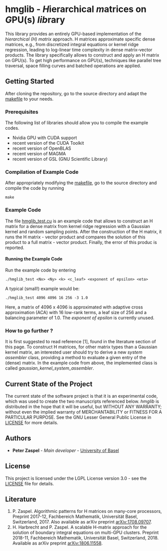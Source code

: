 # hmglib - *H*ierarchical *m*atrices on *G*PU(s) *lib*rary
This library provides an entirely GPU-based implementation of the *hierarchical (H) matrix* approach. H matrices approximate specific dense matrices, e.g., from discretized integral equations or kernel ridge regression, leading to log-linear time complexity in dense matrix-vector products. The library specifically allows to construct and apply an H matrix on GPU(s). To get high performance on GPU(s), techniques like parallel tree traversal, space filling curves and batched operations are applied.

## Getting Started

After cloning the repository, go to the source directory and adapt the [makefile](src/Makefile) to your needs.

### Prerequisites
The following list of libraries should allow you to compile the example codes.

- Nvidia GPU with CUDA support
- recent version of the CUDA Toolkit
- recent version of OpenBLAS
- recent version of MAGMA
- recent version of GSL (GNU Scientific Library)

### Compilation of Example Code 

After appropriately modifying the [makefile](src/Makefile), go to the source directory and compile the code by running
```
make
```

### Example Code

The file [hmglib_test.cu](src/hmglib_test.cu) is an example code that allows to construct an H matrix for a dense matrix from kernel ridge regression with a Gaussian kernel and random sampling points. After the construction of the H matrix, it runs the H matrix - vector product and compares the solution of this product to a full matrix - vector product. Finally, the error of this produc is reported.

#### Running the Example Code

Run the example code by entering
```
./hmglib_test <Nx> <Ny> <k> <c_leaf> <exponent of epsilon> <eta>
```

A typical (small!) example would be:
```
./hmglib_test 4096 4096 16 256 -3 1.0
```

Here, a matrix of 4096 x 4096 is approximated with adaptive cross approximation (ACA) with 16 low-rank terms, a leaf size of 256 and a balancing parameter of 1.0. The *exponent of epsilon* is currently unused.

### How to go further ?

It is first suggested to read reference [1], found in the literature section of this page. To construct H matrices, for other matrix types than a Gaussian kernel matrix, an interested user should try to derive a new *system assembler* class, providing a method to evaluate a given entry of the (dense) matrix. In the example code from above, the implemented class is called *gaussian_kernel_system_assembler*.

## Current State of the Project

The current state of the software project is that it is an experimental code, which was used to create the two manuscripts referenced below. *hmglib* is distributed in the hope that it will be useful, but WITHOUT ANY WARRANTY; without even the implied warranty of MERCHANTABILITY or FITNESS FOR A PARTICULAR PURPOSE.  See the GNU Lesser General Public License in [LICENSE](LICENSE) for more details.

## Authors

* **Peter Zaspel** - *Main developer* - [University of Basel](https://dmi.unibas.ch/de/personen/peter-zaspel/)

## License

This project is licensed under the LGPL License version 3.0 - see the [LICENSE](LICENSE) file for details.

## Literature
1. P. Zaspel. Algorithmic patterns for H matrices on many-core processors, Preprint 2017-12, Fachbereich Mathematik, Universität Basel, Switzerland, 2017. Also available as arXiv preprint [arXiv:1708.09707](https://arxiv.org/abs/1708.09707).
2. H. Harbrecht and P. Zaspel. A scalable H-matrix approach for the solution of boundary integral equations on multi-GPU clusters. Preprint 2018-11, Fachbereich Mathematik, Universität Basel, Switzerland, 2018. Available as arXiv preprint [arXiv:1806.11558](https://arxiv.org/abs/1806.11558).

